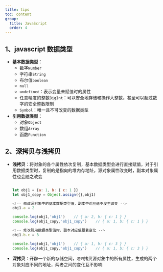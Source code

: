 ```yaml
---
title: tips
toc: content
group:
  title: JavaScript
  order: 4
---
```


## 1、javascript 数据类型

- **基本数据类型**：
  - 数字`Number`
  - 字符串`String`
  - 布尔值`boolean`
  - `null`
  - `undefined`：表示变量未赋值时的属性
  - 任意精度的整数`BigInt`：可以安全地存储和操作大整数，甚至可以超过数字的安全整数限制
  - `Symbol`：唯一且不可改变的数据类型
- **引用数据类型**：
  - 对象`Object`
  - 数组`Array`
  - 函数`Function`

## 2、深拷贝与浅拷贝

- **浅拷贝**：将对象的各个属性依次复制，基本数据类型会进行直接赋值，对于引用数据类型时，复制的是指向的堆内存地址，源对象属性改变时，副本对象属性也会随之改变

  ```js

  let obj1 = {a: 1, b: { c: 1 }}
  let obj1_copy = Object.assign({},obj1)

  <!-- 修改源对象中的基本数据类型值，副本中对应值不发生改变 -->
  obj1.a = 2

  console.log(obj1,'obj1')    // { a: 2, b: { c: 1 } }
  console.log(obj1_copy,'obj1_copy')    // { a: 1, b: { c: 1 } }

  <!-- 修改引用数据类型值时，副本对应值跟着变化 -->
  obj1.b.c = 3

  console.log(obj1,'obj1')    // { a: 1, b: { c: 3 } }
  console.log(obj1_copy,'obj1_copy')    // { a: 1, b: { c: 3 } }
  ```

- **深拷贝**：开辟一个新的存储空间，`递归`拷贝源对象中的所有属性，生成的两个对象对应不同的地址，两者之间的变化互不影响
